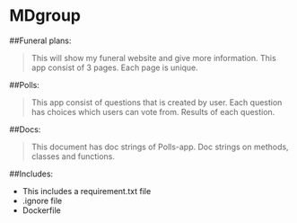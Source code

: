 # MDgroup
##Funeral plans:
> This will show my funeral website and give more information.
> This app consist of 3 pages.
> Each page is unique.

##Polls:
> This app consist of questions that is created by user.
> Each question has choices which users can vote from.
> Results of each question.

##Docs:
> This document has doc strings of Polls-app.
> Doc strings on methods, classes and functions.

##Includes:
* This includes a requirement.txt file
* .ignore file
* Dockerfile
